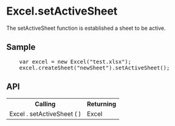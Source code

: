 <H1>Excel.setActiveSheet</H1>

The setActiveSheet function is established a sheet to be active.

<h2>Sample</h2>
<pre>
	var excel = new Excel("test.xlsx");
	excel.createSheet("newSheet").setActiveSheet();
</pre>

<h2>API</h2>

<table>
<tr><th>Calling</th><th>Returning</th></tr>
<tr><td>Excel . setActiveSheet ( )</td><td>Excel</td></tr>
</table>

